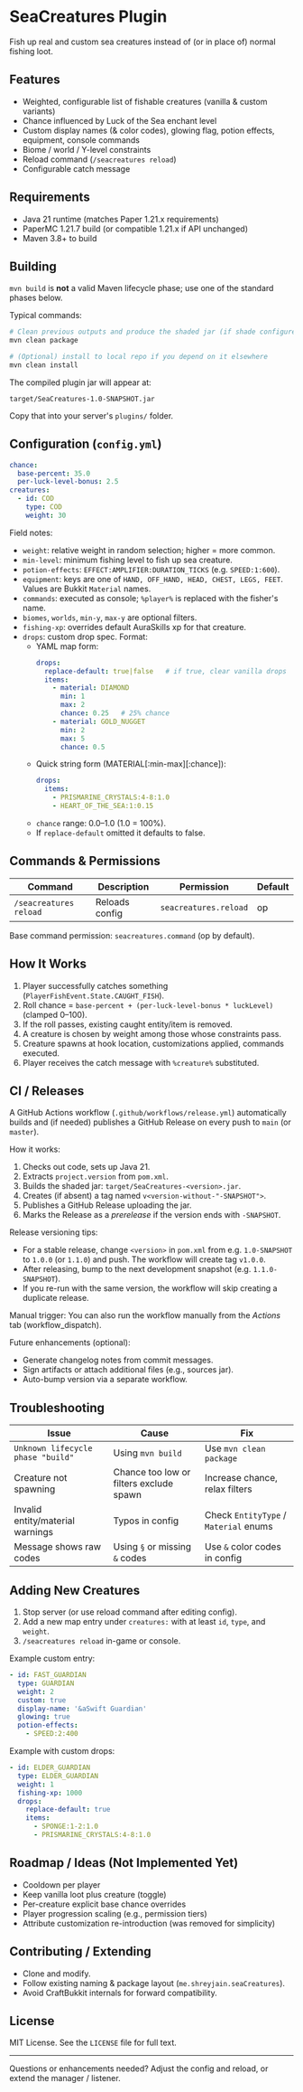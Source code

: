 # SeaCreatures Plugin

Fish up real and custom sea creatures instead of (or in place of) normal fishing loot.

## Features
- Weighted, configurable list of fishable creatures (vanilla & custom variants)
- Chance influenced by Luck of the Sea enchant level
- Custom display names (& color codes), glowing flag, potion effects, equipment, console commands
- Biome / world / Y-level constraints
- Reload command (`/seacreatures reload`)
- Configurable catch message

## Requirements
- Java 21 runtime (matches Paper 1.21.x requirements)
- PaperMC 1.21.7 build (or compatible 1.21.x if API unchanged)
- Maven 3.8+ to build

## Building
`mvn build` is **not** a valid Maven lifecycle phase; use one of the standard phases below.

Typical commands:
```bash
# Clean previous outputs and produce the shaded jar (if shade configured)
mvn clean package

# (Optional) install to local repo if you depend on it elsewhere
mvn clean install
```
The compiled plugin jar will appear at:
```
target/SeaCreatures-1.0-SNAPSHOT.jar
```
Copy that into your server's `plugins/` folder.

## Configuration (`config.yml`)
```yaml
chance:
  base-percent: 35.0
  per-luck-level-bonus: 2.5
creatures:
  - id: COD
    type: COD
    weight: 30
```

Field notes:
- `weight`: relative weight in random selection; higher = more common.
- `min-level`: minimum fishing level to fish up sea creature. 
- `potion-effects`: `EFFECT:AMPLIFIER:DURATION_TICKS` (e.g. `SPEED:1:600`).
- `equipment`: keys are one of `HAND, OFF_HAND, HEAD, CHEST, LEGS, FEET`. Values are Bukkit `Material` names.
- `commands`: executed as console; `%player%` is replaced with the fisher's name.
- `biomes`, `worlds`, `min-y`, `max-y` are optional filters.
- `fishing-xp`: overrides default AuraSkills xp for that creature.
- `drops`: custom drop spec. Format:
  - YAML map form:
    ```yaml
    drops:
      replace-default: true|false   # if true, clear vanilla drops
      items:
        - material: DIAMOND
          min: 1
          max: 2
          chance: 0.25   # 25% chance
        - material: GOLD_NUGGET
          min: 2
          max: 5
          chance: 0.5
    ```
  - Quick string form (MATERIAL[:min-max][:chance]):
    ```yaml
    drops:
      items:
        - PRISMARINE_CRYSTALS:4-8:1.0
        - HEART_OF_THE_SEA:1:0.15
    ```
  - `chance` range: 0.0–1.0 (1.0 = 100%).
  - If `replace-default` omitted it defaults to false.

## Commands & Permissions
| Command | Description | Permission | Default |
|---------|-------------|------------|---------|
| `/seacreatures reload` | Reloads config | `seacreatures.reload` | op |

Base command permission: `seacreatures.command` (op by default).

## How It Works
1. Player successfully catches something (`PlayerFishEvent.State.CAUGHT_FISH`).
2. Roll chance = `base-percent + (per-luck-level-bonus * luckLevel)` (clamped 0–100).
3. If the roll passes, existing caught entity/item is removed.
4. A creature is chosen by weight among those whose constraints pass.
5. Creature spawns at hook location, customizations applied, commands executed.
6. Player receives the catch message with `%creature%` substituted.

## CI / Releases
A GitHub Actions workflow (`.github/workflows/release.yml`) automatically builds and (if needed) publishes a GitHub Release on every push to `main` (or `master`).

How it works:
1. Checks out code, sets up Java 21.
2. Extracts `project.version` from `pom.xml`.
3. Builds the shaded jar: `target/SeaCreatures-<version>.jar`.
4. Creates (if absent) a tag named `v<version-without-"-SNAPSHOT">`.
5. Publishes a GitHub Release uploading the jar.
6. Marks the Release as a *prerelease* if the version ends with `-SNAPSHOT`.

Release versioning tips:
- For a stable release, change `<version>` in `pom.xml` from e.g. `1.0-SNAPSHOT` to `1.0.0` (or `1.1.0`) and push. The workflow will create tag `v1.0.0`.
- After releasing, bump to the next development snapshot (e.g. `1.1.0-SNAPSHOT`).
- If you re-run with the same version, the workflow will skip creating a duplicate release.

Manual trigger: You can also run the workflow manually from the *Actions* tab (workflow_dispatch).

Future enhancements (optional):
- Generate changelog notes from commit messages.
- Sign artifacts or attach additional files (e.g., sources jar).
- Auto-bump version via a separate workflow.

## Troubleshooting
| Issue | Cause | Fix |
|-------|-------|-----|
| `Unknown lifecycle phase "build"` | Using `mvn build` | Use `mvn clean package` |
| Creature not spawning | Chance too low or filters exclude spawn | Increase chance, relax filters |
| Invalid entity/material warnings | Typos in config | Check `EntityType` / `Material` enums |
| Message shows raw codes | Using `§` or missing `&` codes | Use `&` color codes in config |

## Adding New Creatures
1. Stop server (or use reload command after editing config).
2. Add a new map entry under `creatures:` with at least `id`, `type`, and `weight`.
3. `/seacreatures reload` in-game or console.

Example custom entry:
```yaml
- id: FAST_GUARDIAN
  type: GUARDIAN
  weight: 2
  custom: true
  display-name: '&aSwift Guardian'
  glowing: true
  potion-effects:
    - SPEED:2:400
```

Example with custom drops:
```yaml
- id: ELDER_GUARDIAN
  type: ELDER_GUARDIAN
  weight: 1
  fishing-xp: 1000
  drops:
    replace-default: true
    items:
      - SPONGE:1-2:1.0
      - PRISMARINE_CRYSTALS:4-8:1.0
```

## Roadmap / Ideas (Not Implemented Yet)
- Cooldown per player
- Keep vanilla loot plus creature (toggle)
- Per-creature explicit base chance overrides
- Player progression scaling (e.g., permission tiers)
- Attribute customization re-introduction (was removed for simplicity)

## Contributing / Extending
- Clone and modify.
- Follow existing naming & package layout (`me.shreyjain.seaCreatures`).
- Avoid CraftBukkit internals for forward compatibility.

## License
MIT License. See the `LICENSE` file for full text.

---
Questions or enhancements needed? Adjust the config and reload, or extend the manager / listener.
